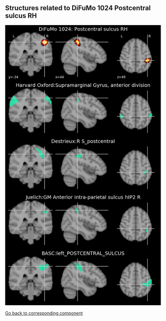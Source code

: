 


## Structures related to DiFuMo 1024 Postcentral sulcus RH

![542](542.jpg "Structures related to DiFuMo 1024 Postcentral sulcus RH")

[Go back to corresponding component](https://parietal-inria.github.io/DiFuMo/1024/html/542.html)